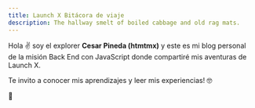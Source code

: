 ```yaml
---
title: Launch X Bitácora de viaje
description: The hallway smelt of boiled cabbage and old rag mats.
---
```


Hola ✌️  soy el explorer **Cesar Pineda (htmtmx)** y este es mi blog personal  de la misión Back End con JavaScript donde compartiré mis aventuras de Launch X.

Te invito a conocer mis aprendizajes y leer mis experiencias! 🤓

🚀
